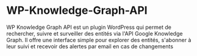 # WP-Knowledge-Graph-API
WP Knowledge Graph API est un plugin WordPress qui permet de rechercher, suivre et surveiller des entités via l'API Google Knowledge Graph. Il offre une interface simple pour explorer des entités, s'abonner à leur suivi et recevoir des alertes par email en cas de changements
